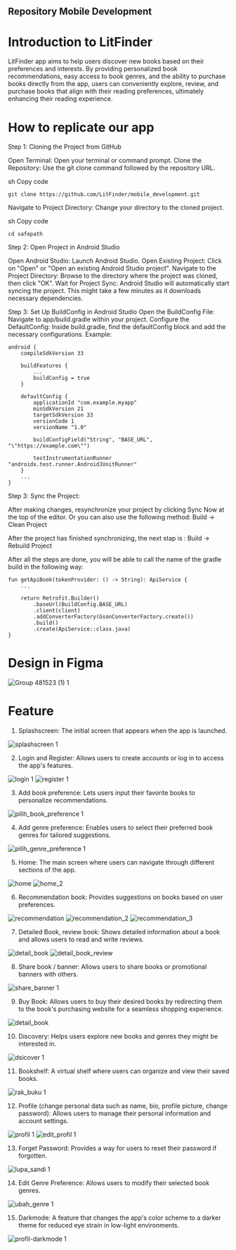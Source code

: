 ## Repository Mobile Development

# Introduction to LitFinder
LitFinder app aims to help users discover new books based on their preferences and interests. By providing personalized book recommendations, easy access to book genres, and the ability to purchase books directly from the app, users can conveniently explore, review, and purchase books that align with their reading preferences, ultimately enhancing their reading experience.

# How to replicate our app
Step 1: Cloning the Project from GitHub

Open Terminal: Open your terminal or command prompt.
Clone the Repository: Use the git clone command followed by the repository URL.

sh
Copy code
```
git clone https://github.com/LitFinder/mobile_development.git
```

Navigate to Project Directory: Change your directory to the cloned project.

sh
Copy code
```
cd safepath
```

Step 2: Open Project in Android Studio

Open Android Studio: Launch Android Studio.
Open Existing Project: Click on "Open" or "Open an existing Android Studio project".
Navigate to the Project Directory: Browse to the directory where the project was cloned, then click "OK".
Wait for Project Sync: Android Studio will automatically start syncing the project. This might take a few minutes as it downloads necessary dependencies.

Step 3: Set Up BuildConfig in Android Studio
Open the BuildConfig File: Navigate to app/build.gradle within your project.
Configure the DefaultConfig: Inside build.gradle, find the defaultConfig block and add the necessary configurations. Example:

```
android {
    compileSdkVersion 33

    buildFeatures {
        ...
        buildConfig = true
    }

    defaultConfig {
        applicationId "com.example.myapp"
        minSdkVersion 21
        targetSdkVersion 33
        versionCode 1
        versionName "1.0"

        buildConfigField("String", "BASE_URL", "\"https://example.com\"")

        testInstrumentationRunner "androidx.test.runner.AndroidJUnitRunner"
    }
    ...
}
```

Step 3: Sync the Project:

After making changes, resynchronize your project by clicking Sync Now at the top of the editor. Or you can also use the following method:
Build -> Clean Project

After the project has finished synchronizing, the next stap is :
Build -> Rebuild Project 

After all the steps are done, you will be able to call the name of the gradle build in the following way:

```
fun getApiBook(tokenProvider: () -> String): ApiService {
    ...

    return Retrofit.Builder()
        .baseUrl(BuildConfig.BASE_URL)
        .client(client)
        .addConverterFactory(GsonConverterFactory.create())
        .build()
        .create(ApiService::class.java)
}
```
    

# Design in Figma
![Group 481523 (1) 1](https://github.com/LitFinder/mobile_development/assets/91309853/24fc5d18-82fb-4697-8702-7ccaa3d0eeae)

# Feature
1. Splashscreen: The initial screen that appears when the app is launched.

![splashscreen 1](https://github.com/LitFinder/mobile_development/assets/91309853/9dc88d87-40f5-4c3a-ba1f-3ff8dd98a5a2)

2. Login and Register: Allows users to create accounts or log in to access the app's features.

![login 1](https://github.com/LitFinder/mobile_development/assets/91309853/d3adfdee-81e1-4320-b4db-819afaa47bcc)
![register 1](https://github.com/LitFinder/mobile_development/assets/91309853/46b143a2-a52e-45fa-ad1e-82fcfa155fcb)

3. Add book preference: Lets users input their favorite books to personalize recommendations.

![pilih_book_preference 1](https://github.com/LitFinder/mobile_development/assets/91309853/48ca8ec8-783c-4e0d-ac7f-49fce8198b55)

4. Add genre preference: Enables users to select their preferred book genres for tailored suggestions.

![pilih_genre_preference 1](https://github.com/LitFinder/mobile_development/assets/91309853/3007e8b4-a7e5-4d3c-8a07-864174d6e17b)

5. Home: The main screen where users can navigate through different sections of the app.

![home](https://github.com/LitFinder/mobile_development/assets/91309853/00bdea82-df4e-4061-9de1-848e118733dc)
![home_2](https://github.com/LitFinder/mobile_development/assets/91309853/c5dad275-ba3d-469f-81a9-1d849d1d9edd)

6. Recommendation book: Provides suggestions on books based on user preferences.

![recommendation](https://github.com/LitFinder/mobile_development/assets/91309853/bf866e71-6b81-441b-80e7-a198795db084)
![recommendation_2](https://github.com/LitFinder/mobile_development/assets/91309853/7dca9a7d-7114-4bc9-bc2a-b3a0f8e39a1e)
![recommendation_3](https://github.com/LitFinder/mobile_development/assets/91309853/2b12ae48-9cc6-4269-992a-c254750d555f)

7. Detailed Book, review book: Shows detailed information about a book and allows users to read and write reviews.

![detail_book](https://github.com/LitFinder/mobile_development/assets/91309853/04bb7bbd-d884-43f2-bb3a-f465ef51c7ff)
![detail_book_review](https://github.com/LitFinder/mobile_development/assets/91309853/462f0471-6469-421c-86bb-613fe5c8f6f9)

8. Share book / banner: Allows users to share books or promotional banners with others.

![share_banner 1](https://github.com/LitFinder/mobile_development/assets/91309853/97df9c3d-b340-4089-99df-82e15d76a6f9)

9. Buy Book: Allows users to buy their desired books by redirecting them to the book's purchasing website for a seamless shopping experience.

![detail_book](https://github.com/LitFinder/mobile_development/assets/91309853/b127d387-d7ec-4fa3-bf5c-c122431b2df4)

10. Discovery: Helps users explore new books and genres they might be interested in.

![dsicover 1](https://github.com/LitFinder/mobile_development/assets/91309853/bfc33126-0348-4aeb-b395-f59269b24aae)

11. Bookshelf: A virtual shelf where users can organize and view their saved books.

![rak_buku 1](https://github.com/LitFinder/mobile_development/assets/91309853/ae3e81c0-ebb2-402d-8955-5f721fb3932e)

12. Profile (change personal data such as name, bio, profile picture, change password): Allows users to manage their personal information and account settings.

![profil 1](https://github.com/LitFinder/mobile_development/assets/91309853/2de674b7-f1a9-4cac-8675-d5fcf6957b28)
![edit_profil 1](https://github.com/LitFinder/mobile_development/assets/91309853/d7461c72-7381-49a9-aa10-8bf0795ed07d)

13. Forget Password: Provides a way for users to reset their password if forgotten.

![lupa_sandi 1](https://github.com/LitFinder/mobile_development/assets/91309853/3a1751fb-ccc1-443c-bf20-95e750618587)

14. Edit Genre Preference: Allows users to modify their selected book genres.

![ubah_genre 1](https://github.com/LitFinder/mobile_development/assets/91309853/6f9ddca0-f357-4de0-8042-0c735c220dec)

15. Darkmode: A feature that changes the app's color scheme to a darker theme for reduced eye strain in low-light environments.

![profil-darkmode 1](https://github.com/LitFinder/mobile_development/assets/91309853/bc817219-89c4-463d-883e-0df08f2578f1)
